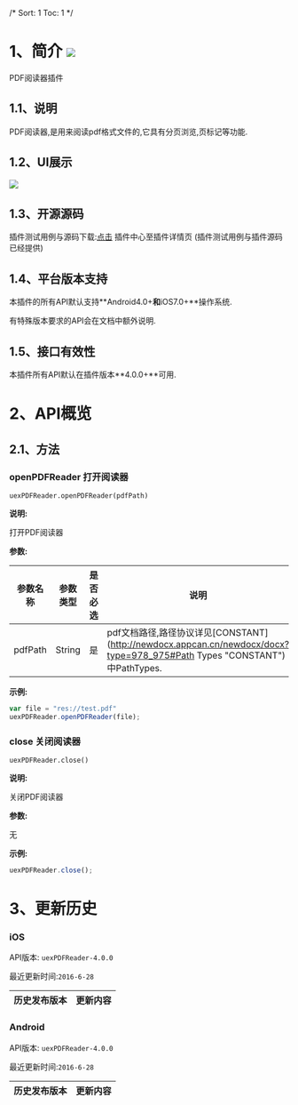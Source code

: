 /*
Sort: 1
Toc: 1
*/

# 1、简介 [![](http://appcan-download.oss-cn-beijing.aliyuncs.com/%E5%85%AC%E6%B5%8B%2Fgf.png)]()<ignore>
PDF阅读器插件
## 1.1、说明 <ignore>
 PDF阅读器,是用来阅读pdf格式文件的,它具有分页浏览,页标记等功能.

## 1.2、UI展示<ignore>

 ![](http://newdocx.appcan.cn/docximg/132803h2015d6t16c.png)
## 1.3、开源源码<ignore>
插件测试用例与源码下载:[点击](http://plugin.appcan.cn/details.html?id=181_index) 插件中心至插件详情页 (插件测试用例与插件源码已经提供)
## 1.4、平台版本支持<ignore>

本插件的所有API默认支持**Android4.0+**和**iOS7.0+**操作系统.

有特殊版本要求的API会在文档中额外说明.

## 1.5、接口有效性<ignore>

本插件所有API默认在插件版本**4.0.0+**可用.
# 2、API概览<ignore>

## 2.1、方法<ignore>

###  openPDFReader 打开阅读器

`uexPDFReader.openPDFReader(pdfPath)`

**说明:**

打开PDF阅读器

**参数:**

| 参数名称    | 参数类型   | 是否必选 | 说明                                       |
| ------- | ------ | ---- | ---------------------------------------- |
| pdfPath | String | 是    | pdf文档路径,路径协议详见[CONSTANT](http://newdocx.appcan.cn/newdocx/docx?type=978_975#Path Types "CONSTANT")中PathTypes. |



**示例:**

```javascript
var file = "res://test.pdf"
uexPDFReader.openPDFReader(file);
```
###  close 关闭阅读器

`uexPDFReader.close()`

**说明:**

关闭PDF阅读器

**参数:**

  无



**示例:**

```javascript
uexPDFReader.close();
```
# 3、更新历史<ignore>

### iOS<ignore>

API版本: `uexPDFReader-4.0.0`

最近更新时间:`2016-6-28`

| 历史发布版本 | 更新内容 |
| ----- | ----- |

### Android<ignore>

API版本: `uexPDFReader-4.0.0`

最近更新时间:`2016-6-28`

| 历史发布版本 | 更新内容 |
| ----- | ----- |
